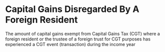 # Capital Gains Disregarded By A Foreign Resident
The amount of capital gains exempt from Capital Gains Tax (CGT) where a foreign resident or the trustee of a foreign trust for CGT purposes has experienced a CGT event (transaction) during the income year